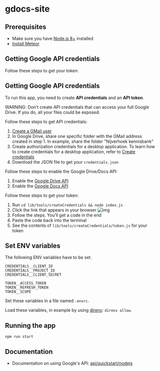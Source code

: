 # gdocs-site

## Prerequisites

- Make sure you have [Node.js 8+](https://nodejs.org/en/) installed
- [Install Meteor](https://www.meteor.com/developers/install)

## Getting Google API credentials

Follow these steps to get your token:

## Getting Google API credentials

To run this app, you need to create **API credentials** and an **API token**.

WARNING: Don't create API credentials that can access your full Google Drive. If you do, all your files could be exposed.

Follow these steps to get API credentials:

1. [Create a GMail user](https://accounts.google.com/signup/v2/webcreateaccount?service=mail&continue=https%3A%2F%2Fmail.google.com%2Fmail%2Fu%2F0%2F&dsh=S-435792339%3A1636063525625575&biz=false&flowName=GlifWebSignIn&flowEntry=SignUp)
2. In Google Drive, share one specific folder with the GMail address created in step 1. In example, share the folder "Nijverhoek kennisbank"
3. Create authorization credentials for a desktop application. To learn how to create credentials for a desktop application, refer to [Create credentials](https://developers.google.com/workspace/guides/create-credentials)
5. Download the JSON file to get your `credentials.json`

Follow these steps to enable the Google Drive/Docs API:

1. Enable the [Google Drive API](https://console.cloud.google.com/apis/library/drive.googleapis.com?project=nijverhoek-kennisbank)
2. Enable the [Google Docs API](https://console.cloud.google.com/apis/library/docs.googleapis.com?project=nijverhoek-kennisbank)

Follow these steps to get your token:

1. Run `cd lib/tools/createCredentials && node index.js`
2. Click the link that appears in your browser
![img](https://i.imgur.com/ieF36AH.png)
3. Follow the steps. You'll get a code in the end
4. Paste the code back into the terminal
5. See the contents of `lib/tools/createCredentials/token.js` for your token

## Set ENV variables

The following ENV variables have to be set.

    CREDENTIALS__CLIENT_ID
    CREDENTIALS__PROJECT_ID
    CREDENTIALS__CLIENT_SECRET

    TOKEN__ACCESS_TOKEN
    TOKEN__REFRESH_TOKEN
    TOKEN__SCOPE

Set these variables in a file named `.envrc`.

Load these variables, in example by using [direnv](https://direnv.net/#getting-started): `direnv allow`.

## Running the app

    npm run start

## Documentation

- Documentation on using Google's API: [api/quickstart/nodejs](https://developers.google.com/docs/api/quickstart/nodejs)
